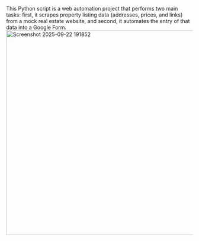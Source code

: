 This Python script is a web automation project that performs two main tasks: first, it scrapes property listing data (addresses, prices, and links) from a mock real estate website, and second, it automates the entry of that data into a Google Form.
<img width="938" height="554" alt="Screenshot 2025-09-22 191852" src="https://github.com/user-attachments/assets/261bcf98-d301-4779-941a-9c2966d54113" />
